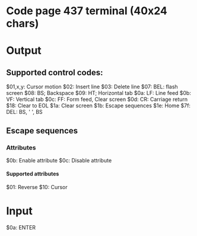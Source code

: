 Code page 437 terminal (40x24 chars)
====================================

# Output

## Supported control codes:

$01,x,y:   Cursor motion
$02:       Insert line
$03:       Delete line
$07:       BEL: flash screen
$08:       BS; Backspace
$09:       HT; Horizontal tab
$0a:       LF: Line feed
$0b:       VF: Vertical tab
$0c:       FF: Form feed, Clear screen
$0d:       CR: Carriage return
$18:       Clear to EOL
$1a:       Clear screen
$1b:       Escape sequences
$1e:       Home
$7f:       DEL: BS, ' ', BS

## Escape sequences

### Attributes

$0b:     Enable attribute
$0c:     Disable attribute

#### Supported attributes

$01:     Reverse
$10:     Cursor

# Input

$0a:    ENTER
